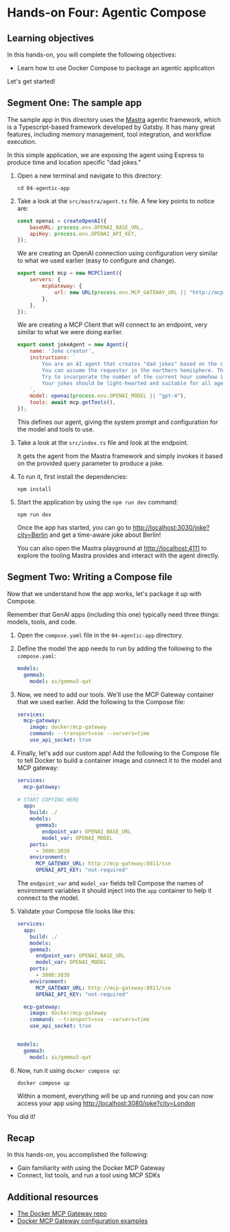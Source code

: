 # Hands-on Four: Agentic Compose

## Learning objectives

In this hands-on, you will complete the following objectives:

- Learn how to use Docker Compose to package an agentic application

Let's get started!


## Segment One: The sample app

The sample app in this directory uses the [Mastra](https://mastra.ai) agentic framework, which is a Typescript-based framework developed by Gatsby. It has many great features, including memory management, tool integration, and workflow execution.

In this simple application, we are exposing the agent using Express to produce time and location specific "dad jokes."

1. Open a new terminal and navigate to this directory:

    ```console
    cd 04-agentic-app
    ```

2. Take a look at the `src/mastra/agent.ts` file. A few key points to notice are:

    ```javascript
    const openai = createOpenAI({
        baseURL: process.env.OPENAI_BASE_URL,
        apiKey: process.env.OPENAI_API_KEY,
    });
    ```

    We are creating an OpenAI connection using configuration very similar to what we used earlier (easy to configure and change).

    ```javascript
    export const mcp = new MCPClient({
        servers: {
            mcpGateway: {
                url: new URL(process.env.MCP_GATEWAY_URL || "http://mcp-gateway:8811/sse"),
            },
        },
    });
    ```

    We are creating a MCP Client that will connect to an endpoint, very similar to what we were doing earlier.

    ```javascript
    export const jokeAgent = new Agent({
        name: 'Joke creator',
        instructions: `
            You are an AI agent that creates "dad jokes" based on the current time of year.
            You can assume the requester in the northern hemisphere. Therefore, if you see the current month is July, use a topic related to summer. If the current month is December, use a winter-related joke.
            Try to incorporate the number of the current hour somehow into the joke too.
            Your jokes should be light-hearted and suitable for all ages.
        `,
        model: openai(process.env.OPENAI_MODEL || "gpt-4"),
        tools: await mcp.getTools(),
    });
    ```

    This defines our agent, giving the system prompt and configuration for the model and tools to use.

3. Take a look at the `src/index.ts` file and look at the endpoint.

    It gets the agent from the Mastra framework and simply invokes it based on the provided query parameter to produce a joke.

4. To run it, first install the dependencies:

    ```console
    npm install
    ```

5. Start the application by using the `npm run dev` command:

    ```console
    npm run dev
    ```

    Once the app has started, you can go to [http://localhost:3030/joke?city=Berlin](http://localhost:3030/joke?city=Berlin) and get a time-aware joke about Berlin!

    You can also open the Mastra playground at [http://localhost:4111](http://localhost:4111) to explore the tooling Mastra provides and interact with the agent directly.


## Segment Two: Writing a Compose file

Now that we understand how the app works, let's package it up with Compose.

Remember that GenAI apps (including this one) typically need three things: models, tools, and code.

1. Open the `compose.yaml` file in the `04-agentic-app` directory.

2. Define the model the app needs to run by adding the following to the `compose.yaml`:

    ```yaml
    models:
      gemma3:
        model: ai/gemma3-qat
    ```

3. Now, we need to add our tools. We'll use the MCP Gateway container that we used earlier. Add the following to the Compose file:

    ```yaml
    services:
      mcp-gateway:
        image: docker/mcp-gateway
        command: --transport=sse --servers=time
        use_api_socket: true  
    ```

4. Finally, let's add our custom app! Add the following to the Compose file to tell Docker to build a container image and connect it to the model and MCP gateway:

    ```yaml
    services:
      mcp-gateway:
        ...
    # START COPYING HERE
      app: 
        build: ./
        models:
          gemma3:
            endpoint_var: OPENAI_BASE_URL
            model_var: OPENAI_MODEL
        ports:
          - 3080:3030
        environment:
          MCP_GATEWAY_URL: http://mcp-gateway:8811/sse
          OPENAI_API_KEY: "not-required"
    ```

    The `endpoint_var` and `model_var` fields tell Compose the names of environment variables it should inject into the `app` container to help it connect to the model.

5. Validate your Compose file looks like this:

    ```yaml
    services:
      app: 
        build: ./
        models:
        gemma3:
          endpoint_var: OPENAI_BASE_URL
          model_var: OPENAI_MODEL
        ports:
          - 3080:3030
        environment:
          MCP_GATEWAY_URL: http://mcp-gateway:8811/sse
          OPENAI_API_KEY: "not-required"

      mcp-gateway:
        image: docker/mcp-gateway
        command: --transport=sse --servers=time
        use_api_socket: true


    models:
      gemma3:
        model: ai/gemma3-qat
    ```

6. Now, run it using `docker compose up`:

    ```console
    docker compose up
    ```

    Within a moment, everything will be up and running and you can now access your app using [http://localhost:3080/joke?city=London](http://localhost:3080/joke?city=London)

You did it!

## Recap

In this hands-on, you accomplished the following:

- Gain familiarity with using the Docker MCP Gateway
- Connect, list tools, and run a tool using MCP SDKs

## Additional resources

- [The Docker MCP Gateway repo](http://github.com/docker/mcp-gateway)
- [Docker MCP Gateway configuration examples](https://github.com/docker/mcp-gateway/tree/main/examples)
